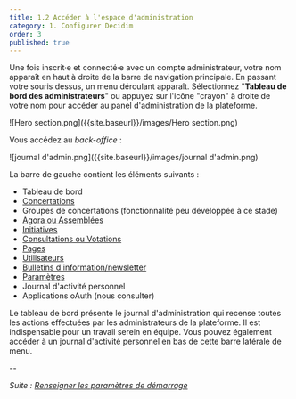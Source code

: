 ```yaml
---
title: 1.2 Accéder à l'espace d'administration
category: 1. Configurer Decidim
order: 3
published: true
---
```

Une fois inscrit·e et connecté·e avec un compte administrateur, votre nom apparaît en haut à droite de la barre de navigation principale. En passant votre souris dessus, un menu déroulant apparaît. Sélectionnez "**Tableau de bord des administrateurs**" ou appuyez sur l'icône "crayon" à droite de votre nom pour accéder au panel d'administration de la plateforme.

![Hero section.png]({{site.baseurl}}/images/Hero section.png)

Vous accédez au *back-office* :

![journal d'admin.png]({{site.baseurl}}/images/journal d'admin.png)

La barre de gauche contient les éléments suivants :
* Tableau de bord
* [Concertations]({{site.baseurl}}/3-concertations/0-index/)
* Groupes de concertations (fonctionnalité peu développée à ce stade)
* [Agora ou Assemblées]({{site.baseurl}}/4-assemblees/1-configurer-assemblees/)
* [Initiatives]({{site.baseurl}}/5-initiatives/1-configurer-initiatives/)
* [Consultations ou Votations]({{site.baseurl}}/6-votations/0-index/)
* [Pages]({{site.baseurl}}/1-configurer-decidim/6-creer-pages-informations/)
* [Utilisateurs]({{site.baseurl}}/2-utilisateurs/0-index/)
* [Bulletins d'information/newsletter]({{site.baseurl}}/7-animation-plateforme/1-newsletters/) 
* [Paramètres]({{site.baseurl}}/1-configurer-decidim/1-parametres-demarrage/) 
* Journal d'activité personnel
* Applications oAuth (nous consulter)

Le tableau de bord présente le journal d'administration qui recense toutes les actions effectuées par les administrateurs de la plateforme. Il est indispensable pour un travail serein en équipe. Vous pouvez également accéder à un journal d'activité personnel en bas de cette barre latérale de menu.

--

*Suite : [Renseigner les paramètres de démarrage]({{site.baseurl}}/1-configurer-decidim/2-parametres-demarrage/)*
